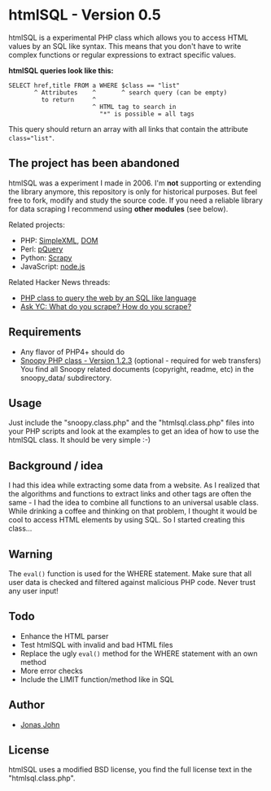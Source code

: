 htmlSQL - Version 0.5
=====================

htmlSQL is a experimental PHP class which allows you to access HTML
values by an SQL like syntax. This means that you don't have to write
complex functions or regular expressions to extract specific values.

**htmlSQL queries look like this:**

    SELECT href,title FROM a WHERE $class == "list"
           ^ Attributes    ^       ^ search query (can be empty)
             to return     ^
                           ^ HTML tag to search in
                             "*" is possible = all tags

This query should return an array with all links that contain the attribute `class="list"`.


The project has been abandoned
------------------------------

htmlSQL was a experiment I made in 2006. I'm **not** supporting or extending the library anymore, this repository is only for historical purposes.
But feel free to fork, modify and study the source code. If you need a reliable library for data scraping I recommend using **other modules** (see below).


Related projects:

* PHP: [SimpleXML](http://www.php.net/dom), [DOM](http://www.php.net/dom)
* Perl: [pQuery](http://search.cpan.org/~ingy/pQuery-0.07/lib/pQuery.pm)
* Python: [Scrapy](http://scrapy.org/)
* JavaScript: [node.js](http://blog.nodejitsu.com/jsdom-jquery-in-5-lines-on-nodejs)


Related Hacker News threads:

* [PHP class to query the web by an SQL like language](http://news.ycombinator.com/item?id=2097008)
* [Ask YC: What do you scrape? How do you scrape?](http://news.ycombinator.com/item?id=159025)


Requirements
------------

- Any flavor of PHP4+ should do
- [Snoopy PHP class - Version 1.2.3](http://sourceforge.net/projects/snoopy/) (optional - required for web transfers)
  You find all Snoopy related documents (copyright, readme, etc) in the snoopy_data/ subdirectory.


Usage
-----

Just include the "snoopy.class.php" and the "htmlsql.class.php" files
into your PHP scripts and look at the examples to get an idea of how 
to use the htmlSQL class. It should be very simple :-)


Background / idea
-----------------

I had this idea while extracting some data from a website. As I realized
that the algorithms and functions to extract links and other tags are
often the same - I had the idea to combine all functions to an universal
usable class. While drinking a coffee and thinking on that problem, I
thought it would be cool to access HTML elements by using SQL. So I
started creating this class...


Warning
-------

The `eval()` function is used for the WHERE statement. Make sure that all
user data is checked and filtered against malicious PHP code.
Never trust any user input!


Todo
----

* Enhance the HTML parser
* Test htmlSQL with invalid and bad HTML files
* Replace the ugly `eval()` method for the WHERE statement with an own method
* More error checks
* Include the LIMIT function/method like in SQL


Author
------

* [Jonas John](http://www.jonasjohn.de/)


License
-------

htmlSQL uses a modified BSD license, you find the full license text in the "htmlsql.class.php".

